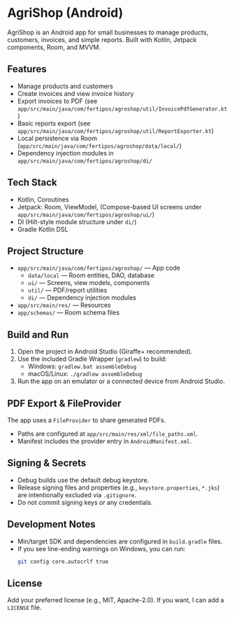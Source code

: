 # AgriShop (Android)

AgriShop is an Android app for small businesses to manage products, customers, invoices, and simple reports. Built with Kotlin, Jetpack components, Room, and MVVM.

## Features

- Manage products and customers
- Create invoices and view invoice history
- Export invoices to PDF (see `app/src/main/java/com/fertipos/agroshop/util/InvoicePdfGenerator.kt`)
- Basic reports export (see `app/src/main/java/com/fertipos/agroshop/util/ReportExporter.kt`)
- Local persistence via Room (`app/src/main/java/com/fertipos/agroshop/data/local/`)
- Dependency injection modules in `app/src/main/java/com/fertipos/agroshop/di/`

## Tech Stack

- Kotlin, Coroutines
- Jetpack: Room, ViewModel, (Compose-based UI screens under `app/src/main/java/com/fertipos/agroshop/ui/`)
- DI (Hilt-style module structure under `di/`)
- Gradle Kotlin DSL

## Project Structure

- `app/src/main/java/com/fertipos/agroshop/` — App code
  - `data/local` — Room entities, DAO, database
  - `ui/` — Screens, view models, components
  - `util/` — PDF/report utilities
  - `di/` — Dependency injection modules
- `app/src/main/res/` — Resources
- `app/schemas/` — Room schema files

## Build and Run

1. Open the project in Android Studio (Giraffe+ recommended).
2. Use the included Gradle Wrapper (`gradlew`) to build:
   - Windows: `gradlew.bat assembleDebug`
   - macOS/Linux: `./gradlew assembleDebug`
3. Run the app on an emulator or a connected device from Android Studio.

## PDF Export & FileProvider

The app uses a `FileProvider` to share generated PDFs.
- Paths are configured at `app/src/main/res/xml/file_paths.xml`.
- Manifest includes the provider entry in `AndroidManifest.xml`.

## Signing & Secrets

- Debug builds use the default debug keystore.
- Release signing files and properties (e.g., `keystore.properties`, `*.jks`) are intentionally excluded via `.gitignore`.
- Do not commit signing keys or any credentials.

## Development Notes

- Min/target SDK and dependencies are configured in `build.gradle` files.
- If you see line-ending warnings on Windows, you can run:
  ```bash
  git config core.autocrlf true
  ```

## License

Add your preferred license (e.g., MIT, Apache-2.0). If you want, I can add a `LICENSE` file.
